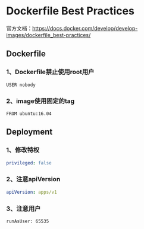 # Dockerfile Best Practices

官方文档：https://docs.docker.com/develop/develop-images/dockerfile_best-practices/

## Dockerfile
### 1、Dockerfile禁止使用root用户
```shell
USER nobody
```
### 2、image使用固定的tag
```shell
FROM ubuntu:16.04
```


## Deployment
### 1、修改特权
```yaml
privileged: false
```
### 2、注意apiVersion

```yaml
apiVersion: apps/v1
```

### 3、注意用户
```shell
runAsUser: 65535
```